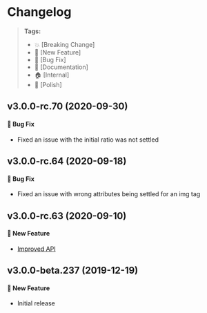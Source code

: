 Changelog
=========

> **Tags:**
> - :boom:       [Breaking Change]
> - :rocket:     [New Feature]
> - :bug:        [Bug Fix]
> - :memo:       [Documentation]
> - :house:      [Internal]
> - :nail_care:  [Polish]

## v3.0.0-rc.70 (2020-09-30)

#### :bug: Bug Fix

* Fixed an issue with the initial ratio was not settled

## v3.0.0-rc.64 (2020-09-18)

#### :bug: Bug Fix

* Fixed an issue with wrong attributes being settled for an img tag

## v3.0.0-rc.63 (2020-09-10)

#### :rocket: New Feature

* [Improved API](https://github.com/V4Fire/Client/issues/168)

## v3.0.0-beta.237 (2019-12-19)

#### :rocket: New Feature

* Initial release
